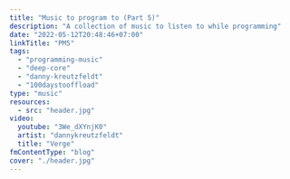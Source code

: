 ```yaml
---
title: "Music to program to (Part 5)"
description: "A collection of music to listen to while programming"
date: "2022-05-12T20:48:46+07:00"
linkTitle: "PM5"
tags:
  - "programming-music"
  - "deep-core"
  - "danny-kreutzfeldt"
  - "100daystooffload"
type: "music"
resources:
  - src: "header.jpg"
video:
  youtube: "3We_dXYnjK0"
  artist: "dannykreutzfeldt"
  title: "Verge"
fmContentType: "blog"
cover: "./header.jpg"
---
```

